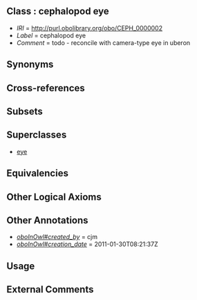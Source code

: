 
## Class : cephalopod eye

 * *IRI* = http://purl.obolibrary.org/obo/CEPH_0000002
 * *Label* = cephalopod eye
 * *Comment* = todo - reconcile with camera-type eye in uberon

## Synonyms


## Cross-references


## Subsets


## Superclasses

 * [eye](../../UBERON/70/UBERON_0000970.md)

## Equivalencies


## Other Logical Axioms


## Other Annotations

 * *[oboInOwl#created_by](../../oboInOwl#created/by/oboInOwl#created_by.md)* = cjm
 * *[oboInOwl#creation_date](../../oboInOwl#creation/te/oboInOwl#creation_date.md)* = 2011-01-30T08:21:37Z

## Usage


## External Comments

